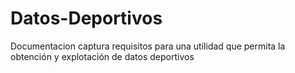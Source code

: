 # Datos-Deportivos
Documentacion captura requisitos para una utilidad que permita la obtención y explotación de datos deportivos
